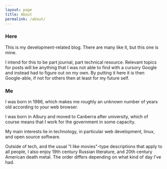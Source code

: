 ```yaml
---
layout: page
title: About
permalink: /about/
---
```


### Here

This is my development-related blog. There are many like it, but this one is mine.

I intend for this to be part journal, part technical resource. Relevant topics for posts will be anything that I was not able to find with a cursory Google and instead had to figure out on my own. By putting it here it is then Google-able, if not for others then at least for my future self.

### Me

I was born in 1986, which makes me roughly <span id="age">an unknown number of</span> years old according to your web browser.

I was born in Albury and moved to Canberra after university, which of course means that I work for the government in some capacity.

My main interests lie in technology, in particular web development, linux, and open source software.

Outside of tech, and the usual "I like movies"-type descriptions that apply to all people, I also enjoy 19th century Russian literature, and 20th century American death metal. The order differs depending on what kind of day I've had.

<script type="text/javascript">
  var age = Math.floor((new Date() - new Date('1986/02/20')) / (1000*60*60*24*365.25));
  document.getElementById('age').innerHTML = age;
</script>
